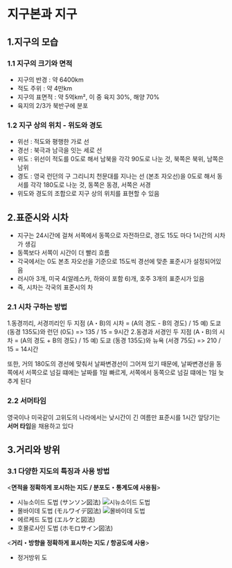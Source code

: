 # 지구본과 지구
## 1.지구의 모습
### 1.1 지구의 크기와 면적
* 지구의 반경 : 약 6400km
* 적도 주위 : 약 4만km
* 지구의 표면적 : 약 5억km², 이 중 육지 30%, 해양 70%
* 육지의 2/3가 북반구에 분포
### 1.2 지구 상의 위치 - 위도와 경도
* 위선 : 적도와 평행한 가로 선
* 경선 : 북극과 남극을 잇는 세로 선
* 위도 : 위선이 적도를 0도로 해서 남북을 각각 90도로 나눈 것, 북쪽은 북위, 남쪽은 남위
* 경도 : 영국 런던의 구 그리니치 천문대를 지나는 선 (본초 자오선)을 0도로 해서 동서를 각각 180도로 나눈 것, 동쪽은 동경, 서쪽은 서경
* 위도와 경도의 조합으로 지구 상의 위치를 표현할 수 있음
## 2.표준시와 시차
* 지구는 24시간에 걸쳐 서쪽에서 동쪽으로 자전하므로, 경도 15도 마다 1시간의 시차가 생김
* 동쪽보다 서쪽이 시간이 더 빨리 흐름
* 각국에서는 0도 본초 자오선을 기준으로 15도씩 경선에 맞춘 표준시가 설정되어있음
* 러시아 3개, 미국 4(알레스카, 하와이 포함 6)개, 호주 3개의 표준시가 있음
* 즉, 시차는 각국의 표준시의 차

### 2.1 시차 구하는 방법
1.동경끼리, 서경끼리인 두 지점 (A・B)의 시차 = (A의 경도 - B의 경도) / 15
	예) 도쿄 (동경 135도)와 런던 (0도) => 135 / 15 = 9시간
2.동경과 서경인 두 지점  (A・B)의 시차 = (A의 경도 + B의 경도) / 15
	예) 도쿄 (동경 135도)와 뉴욕 (서경 75도) => 210 / 15 = 14시간

또한, 거의 180도의 경선에 맞춰서 날짜변경선이 그어져 있기 때문에, 날짜변경선을 동쪽에서 서쪽으로 넘길 떄에는 날짜를 1일 빠르게, 서쪽에서 동쪽으로 넘길 떄에는 1일 늦추게 된다

### 2.2 서머타임
영국이나 미국같이 고위도의 나라에서는 낮시간이 긴 여름만 표준시를 1시간 앞당기는 **서머 타임**을 채용하고 있다

## 3.거리와 방위
### 3.1 다양한 지도의 특징과 사용 방법
<**면적을 정확하게 포시하는 지도 / 분포도・통계도에 사용됨**>
* 시뉴소이드 도법 (サンソン図法)
![시뉴소이드 도법](https://upload.wikimedia.org/wikipedia/commons/thumb/b/b9/Sinusoidal_projection_SW.jpg/675px-Sinusoidal_projection_SW.jpg)
* 몰바이데 도법 (モルワイデ図法)
![몰바이데 도법](https://geo-hs.com/wp-content/uploads/2022/02/%E3%83%A2%E3%83%AB%E3%83%AF%E3%82%A4%E3%83%87-1024x585.png)
* 에르케드 도법 (エルケと図法)
* 호몰로사인 도법 (ホモロサイン図法)

<**거리・방향을 정확하게 표시하는 지도 / 항공도에 사용**>
* 정거방위 도

